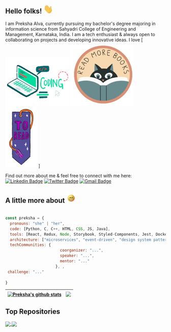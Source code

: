 ## Hello folks! <img src="https://raw.githubusercontent.com/prekshapalva/prekshapalva/master/wave.gif" width="30px">

I am Preksha Alva, currently pursuing my bachelor's degree majoring in information science from Sahyadri College of Engineering and Management, Karnataka, India. I am a tech enthusiast & always open to collaborating on projects and developing innovative ideas. I love
[
<img src="https://raw.githubusercontent.com/prekshapalva/prekshapalva/master/code.gif" width="200px">
<img src="https://raw.githubusercontent.com/prekshapalva/prekshapalva/master/read.gif" width="200px">
<img src="https://raw.githubusercontent.com/prekshapalva/prekshapalva/master/toread.gif" width="100px">
]

Find out more about me & feel free to connect with me here:
[![Linkedin Badge](https://img.shields.io/badge/-prekshapalva-blue?style=flat-square&logo=Linkedin&logoColor=white&link=https://www.linkedin.com/in/preksha-p-alva/)](https://www.linkedin.com/in/preksha-p-alva/)
[![Twitter Badge](https://img.shields.io/badge/-PrekshaAlva-purple?style=flat-square&logo=twitter&logoColor=white&link=https://twitter.com/PrekshaAlva/)](https://twitter.com/PrekshaAlva)
[![Gmail Badge](https://img.shields.io/badge/-alvapreksha19@gmail.com-c14438?style=flat-square&logo=Gmail&logoColor=white&link=mailto:alvapreksha19@gmail.com)](mailto:alvapreksha19@gmail.com)
 
 

##  A little more about <img src="https://raw.githubusercontent.com/prekshapalva/prekshapalva/master/me.gif" width="30px"> 
```javascript

const preksha = {
  pronouns: "she" | "her",
  code: [Python, C, C++, HTML, CSS, JS, Java],
  tools: [React, Redux, Node, Storybook, Styled-Components, Jest, Docker],
  architecture: ["microservices", "event-driven", "design system pattern"],
  techCommunities: {
                        coorganizer: "...",
                        speaker: "...",
                        mentor: "..."
                      }, ,
 challenge: "..."

}
```


| <a href="https://github.com/prekshapalva/github-readme-stats"><img align="center" src="https://github-readme-stats.vercel.app/api?username=prekshapalva&show_icons=true&include_all_commits=true&theme=buefy&hide_border=true" alt="Preksha's github stats" /></a> | <a href="https://github.com/prekshapalva/github-readme-stats"><img align="center" src="https://github-readme-stats.vercel.app/api/top-langs/?username=prekshapalva&layout=compact&theme=buefy&hide_border=true" /></a> |
| ------------- | ------------- |

## Top Repositories


<a href="https://github.com/prekshapalva/...">
  <img align="center" src="..." />
</a>
<a href="https://github.com/prekshapalva/ ,...">
  <img align="center" src="..." />
</a>


